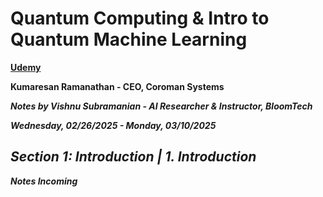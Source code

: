 # **Quantum Computing & Intro to Quantum Machine Learning**

**[Udemy](https://www.udemy.com/course/qc101-introduction-to-quantum-computing-quantum-physics-for-beginners/?couponCode=ST10MT30325G2)**

**Kumaresan Ramanathan - CEO, Coroman Systems**

***Notes by Vishnu Subramanian - AI Researcher & Instructor, BloomTech***

***Wednesday, 02/26/2025 - Monday, 03/10/2025***

## ***Section 1: Introduction | 1. Introduction***

***Notes Incoming***
